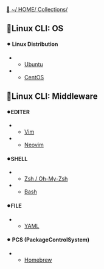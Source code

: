 [🔗 ~/ HOME/ Collections/](https://gitpress.io/@sh16ma/collections)



## 🐧Linux CLI: OS
#### ⚫︎ Linux Distribution
- - [Ubuntu](os_ubuntu.md)
- - [CentOS](os_centos)



## 🐧Linux CLI: Middleware
#### ⚫︎EDITER
- - [Vim](mw_vim.md)
- - [Neovim](mw_nvim)

#### ⚫︎SHELL
- - [Zsh / Oh-My-Zsh](mw_zsh.md)
- - [Bash](mw_bash)

#### ⚫︎FILE
- - [YAML](mw_yaml.md)

#### ⚫︎ PCS (PackageControlSystem)
- - [Homebrew](pcs_brew.md)
